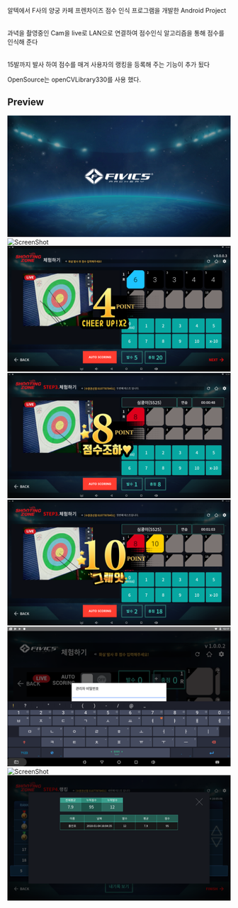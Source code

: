 알텍에서 F사의 양궁 카페 프렌차이즈 점수 인식 프로그램을 개발한 Android Project<br><br>

과녁을 촬영중인 Cam을 live로 LAN으로 연결하여 점수인식 알고리즘을 통해 점수를 인식해 준다<br><br> 

15발까지 발사 하여 점수를 매겨 사용자의 랭킹을 등록해 주는 기능이 추가 됬다<br>

OpenSource는 openCVLibrary330를 사용 했다.<br>


## Preview
![ScreenShot](./screenshot/intro_w.jpg)
![ScreenShot](./screenshot/droid@screen-1.jpg)
![ScreenShot](./screenshot/Screenshot_20171221-192851.png)
![ScreenShot](./screenshot/Screenshot_20171221-193408.png)
![ScreenShot](./screenshot/Screenshot_20171221-193423.png)
![ScreenShot](./screenshot/Screenshot_20180312-121732.png)
![ScreenShot](./screenshot/step1-3.png)
![ScreenShot](./screenshot/랭킹_내기록보기.png)